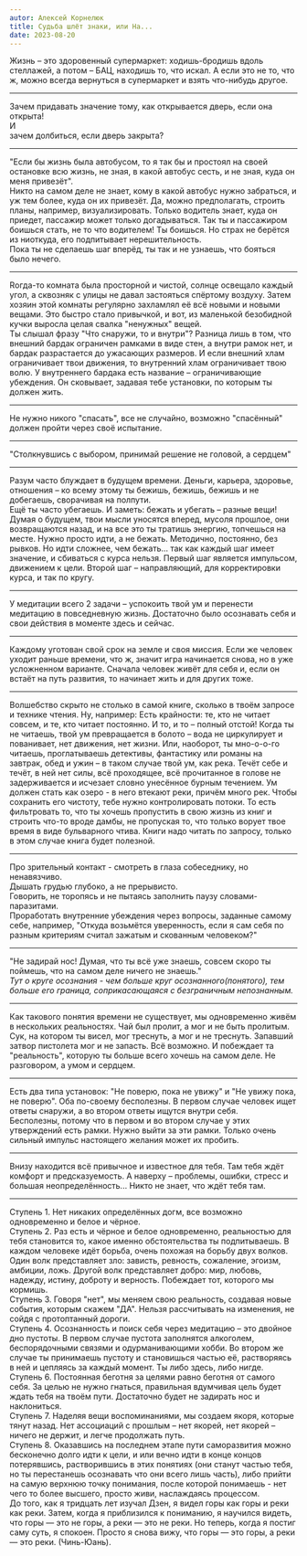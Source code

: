 ```yaml
---
autor: Алексей Корнелюк
title: Судьба шлёт знаки, или На...
date: 2023-08-20
---
```


Жизнь – это здоровенный супермаркет: ходишь-бродишь вдоль стеллажей, а потом – БАЦ, находишь то, что искал. А если это не то, что ж, можно всегда вернуться в супермаркет и взять что-нибудь другое.

---

Зачем придавать значение тому, как открывается дверь, если она открыта!  
И  
зачем долбиться, если дверь закрыта?

---

"Если бы жизнь была автобусом, то я так бы и простоял на своей остановке всю жизнь, не зная, в какой автобус сесть, и не зная, куда он меня привезёт".  
Никто на самом деле не знает, кому в какой автобус нужно забраться, и уж тем более, куда он их привезёт. Да, можно предполагать, строить планы, например, визуализировать. Только водитель знает, куда он приедет, пассажир может только догадываться. Так ты и пассажиром боишься стать, не то что водителем! Ты боишься. Но страх не берётся из ниоткуда, его подпитывает нерешительность.  
Пока ты не сделаешь шаг вперёд, ты так и не узнаешь, что бояться было нечего.

---

Rогда-то комната была просторной и чистой, солнце освещало каждый угол, а сквозняк с улицы не давал застояться спёртому воздуху. Затем хозяин этой комнаты регулярно захламлял её всё новыми и новыми вещами. Это быстро стало привычкой, и вот, из маленькой безобидной кучки выросла целая свалка "ненужных" вещей.  
Ты слышал фразу "Что снаружи, то и внутри"? Разница лишь в том, что внешний бардак ограничен рамками в виде стен, а внутри рамок нет, и бардак разрастается до ужасающих размеров. И если внешний хлам ограничивает твои движения, то внутренний хлам ограничивает твою волю. У внутреннего бардака есть название – ограничивающие убеждения. Он сковывает, задавая тебе установки, по которым ты должен жить.

---

Не нужно никого "спасать", все не случайно, возможно "спасённый" должен пройти через своё испытание.

---

"Столкнувшись с выбором, принимай решение не головой, а сердцем"

---

Разум часто блуждает в будущем времени. Деньги, карьера, здоровье, отношения – ко всему этому ты бежишь, бежишь, бежишь и не добегаешь, сворачивая на полпути.  
Ещё ты часто убегаешь. И заметь: бежать и убегать – разные вещи!  
Думая о будущем, твои мысли уносятся вперед, мусоля прошлое, они возвращаются назад, и на все это ты тратишь энергию, топчешься на месте. Нужно просто идти, а не бежать. Методично, постоянно, без рывков. Но идти сложнее, чем бежать... так как каждый шаг имеет значение, и сбиваться с курса нельзя. Первый шаг является импульсом, движением к цели. Второй шаг – направляющий, для корректировки курса, и так по кругу.

---

У медитации всего 2 задачи – успокоить твой ум и перенести медитацию в повседневную жизнь. Достаточно было осознавать себя и свои действия в моменте здесь и сейчас.

---

Каждому уготован свой срок на земле и своя миссия. Если же человек уходит раньше времени, что ж, значит игра начинается снова, но в уже усложненном варианте. Сначала человек живёт для себя и, если он встаёт на путь развития, то начинает жить и для других тоже.

---

Волшебство скрыто не столько в самой книге, сколько в твоём запросе и технике чтения. Ну, например: Есть крайности: те, кто не читает совсем, и те, кто читает постоянно. И то, и то – полный отстой! Когда ты не читаешь, твой ум превращается в болото – вода не циркулирует и пованивает, нет движения, нет жизни. Или, наоборот, ты мно-о-о-го читаешь, проглатываешь детективы, фантастику или романы на завтрак, обед и ужин – в таком случае твой ум, как река. Течёт себе и течёт, в ней нет силы, всё проходящее, всё прочитанное в голове не задерживается и исчезает словно унесённое бурным течением. Ум должен стать как озеро - в него втекают реки, причём много рек. Чтобы сохранить его чистоту, тебе нужно контролировать потоки. То есть фильтровать то, что ты хочешь пропустить в свою жизнь из книг и строить что-то вроде дамбы, не пропуская то, что только ворует твое время в виде бульварного чтива. Книги надо читать по запросу, только в этом случае книга будет полезной.

---

Про зрительный контакт - смотреть в глаза собеседнику, но ненавязчиво.  
Дышать грудью глубоко, а не прерывисто.  
Говорить, не торопясь и не пытаясь заполнить паузу словами-паразитами.  
Проработать внутренние убеждения через вопросы, заданные самому себе, например, "Откуда возьмётся уверенность, если я сам себя по разным критериям считал зажатым и скованным человеком?"

---

"Не задирай нос! Думая, что ты всё уже знаешь, совсем скоро ты поймешь, что на самом деле ничего не знаешь."  
*Тут о круге осознания - чем больше круг осознанного(понятого), тем больше его граница, соприкасающаяся с безграничным непознанным.*

---

Как такового понятия времени не существует, мы одновременно живём в нескольких реальностях. Чай был пролит, а мог и не быть пролитым. Сук, на котором ты висел, мог треснуть, а мог и не треснуть. Запавший затвор пистолета мог и не запасть. Всё возможно. И побеждает та "реальность", которую ты больше всего хочешь на самом деле. Не разговором, а умом и сердцем.

---

Есть два типа установок: "Не поверю, пока не увижу" и "Не увижу пока, не поверю". Оба по-своему бесполезны. В первом случае человек ищет ответы снаружи, а во втором ответы ищутся внутри себя.  
Бесполезны, потому что в первом и во втором случае у этих утверждений есть рамки. Нужно выйти за эти рамки. Только очень сильный импульс настоящего желания может их пробить.

---

Внизу находится всё привычное и известное для тебя. Там тебя ждёт комфорт и предсказуемость. А наверху – проблемы, ошибки, стресс и большая неопределённость... Никто не знает, что ждёт тебя там.

---

Ступень 1. Нет никаких определённых догм, все возможно одновременно и белое и чёрное.  
Ступень 2. Раз есть и чёрное и белое одновременно, реальностью для тебя становится то, какое именно обстоятельства ты подпитываешь. В каждом человеке идёт борьба, очень похожая на борьбу двух волков. Один волк представляет зло: зависть, ревность, сожаление, эгоизм, амбиции, ложь. Другой волк представляет добро: мир, любовь, надежду, истину, доброту и верность. Побеждает тот, которого мы кормишь.  
Ступень 3. Говоря "нет", мы меняем свою реальность, создавая новые события, которым скажем "ДА". Нельзя рассчитывать на изменения, не сойдя с протоптанный дороги.  
Ступень 4. Осознанность и поиск себя через медитацию – это двойное дно пустоты. В первом случае пустота заполнятся алкоголем, беспорядочными связями и одурманивающими хобби. Во втором же случае ты принимаешь пустоту и становишься частью её, растворяясь в ней и цепляясь за каждый момент. Ты либо здесь, либо нигде.  
Ступень 6. Постоянная беготня за целями равно беготня от самого себя. За целью не нужно гнаться, правильная вдумчивая цель будет ждать тебя на твоём пути. Достаточно будет не задирать нос и наклониться.  
Ступень 7. Наделяя вещи воспоминаниями, мы создаем якоря, которые тянут назад. Нет ассоциаций с прошлым – нет якорей, нет якорей – ничего не держит, и легче продолжать путь.  
Ступень 8. Оказавшись на последнем этапе пути саморазвития можно бесконечно долго идти к цели, и или вечно идти в конце концов потерявшись, растворившись в этих понятиях (они станут частью тебя, но ты перестанешь осознавать что они всего лишь часть), либо прийти на самую верхнюю точку понимания, после которой понимаешь - нет чего то более высшего, просто живи, наслаждаясь процессом.  
До того, как я тридцать лет изучал Дзен, я видел горы как горы и реки как реки. Затем, когда я приблизился к пониманию, я научился видеть, что горы — это не горы, а реки — это не реки. Но теперь, когда я постиг саму суть, я спокоен. Просто я снова вижу, что горы — это горы, а реки — это реки. (Чинь-Юань).